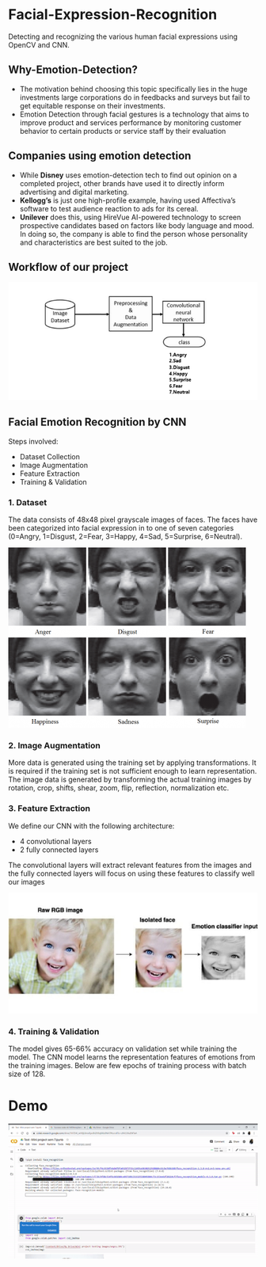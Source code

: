 # Facial-Expression-Recognition
Detecting and recognizing the various human facial expressions using OpenCV and CNN.

## Why-Emotion-Detection?
- The motivation behind choosing this topic specifically lies in the huge  investments large corporations do in feedbacks and surveys but fail to get  equitable response on their investments.
- Emotion Detection through facial gestures is a technology that aims to improve product and services performance by monitoring customer behavior to certain  products or service staff by their evaluation
## Companies using emotion detection
- While **Disney** uses emotion-detection tech to find out opinion on a completed  project, other brands have used it to directly inform advertising and digital  marketing.
- **Kellogg’s** is just one high-profile example, having used Affectiva’s software to test  audience reaction to ads for its cereal.
- **Unilever** does this, using HireVue AI-powered technology to screen prospective  candidates based on factors like body language and mood. In doing so, the  company is able to find the person whose personality and characteristics are best  suited to the job.
## Workflow of our project
![Alt text](https://github.com/sai-janani99/Facial-Expression-Recognition/blob/main/images/flow.png)
## Facial Emotion Recognition by CNN
Steps involved:
- Dataset Collection
- Image Augmentation
- Feature Extraction
- Training & Validation
### 1. Dataset
The data consists of 48x48 pixel grayscale images of faces. The faces have been  categorized into facial expression in to one of seven categories (0=Angry, 1=Disgust,  2=Fear, 3=Happy, 4=Sad, 5=Surprise, 6=Neutral).

![Alt text](https://github.com/prasanna77cr7/Facial-Expression-Recognition/blob/main/images/data.png)
### 2. Image Augmentation
More data is generated using the training set by applying  transformations. It is required if the training set is not sufficient  enough to learn representation. The image data is generated by  transforming the actual training images by rotation, crop, shifts,  shear, zoom, flip, reflection, normalization etc.
### 3. Feature Extraction
We define our CNN with the following architecture:
 - 4 convolutional layers
 - 2 fully connected layers
 
The convolutional layers will extract relevant features from the images and the fully connected layers will focus on using these features to classify well our images

![Alt text](https://github.com/prasanna77cr7/Facial-Expression-Recognition/blob/main/images/boy.jpeg)

### 4. Training & Validation
The model gives 65-66% accuracy on validation set while training the model. The CNN  model learns the representation features of emotions from the training images. Below  are few epochs of training process with batch size of 128.

# Demo
![Alt text](https://github.com/prasanna77cr7/Facial-Expression-Recognition/blob/main/images/demogif.gif)

